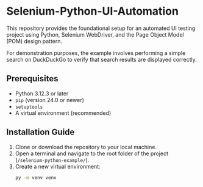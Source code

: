 # Selenium-Python-UI-Automation

This repository provides the foundational setup for an automated UI testing project using Python, Selenium WebDriver, and the Page Object Model (POM) design pattern.

For demonstration purposes, the example involves performing a simple search on DuckDuckGo to verify that search results are displayed correctly.

## Prerequisites

- Python 3.12.3 or later
- `pip` (version 24.0 or newer)
- `setuptools`
- A virtual environment (recommended)

## Installation Guide

1. Clone or download the repository to your local machine.
2. Open a terminal and navigate to the root folder of the project (`/selenium-python-example/`).
3. Create a new virtual environment:
   ```bash
   py -m venv venv

